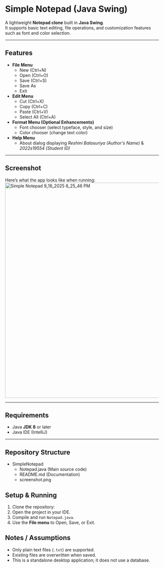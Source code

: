 #  Simple Notepad (Java Swing)

A lightweight **Notepad clone** built in **Java Swing**.  
It supports basic text editing, file operations, and customization features such as font and color selection.

---

##  Features
- **File Menu**
    - New (Ctrl+N)
    - Open (Ctrl+O)
    - Save (Ctrl+S)
    - Save As
    - Exit
- **Edit Menu**
    - Cut (Ctrl+X)
    - Copy (Ctrl+C)
    - Paste (Ctrl+V)
    - Select All (Ctrl+A)
- **Format Menu (Optional Enhancements)**
    - Font chooser (select typeface, style, and size)
    - Color chooser (change text color)
- **Help Menu**
    - About dialog displaying *Reshini Balasuriya (Author's Name)* & *2022s19554 (Student ID)*

---

##  Screenshot

Here’s what the app looks like when running:
<img width="982" height="703" alt="Simple Notepad 9_16_2025 6_25_46 PM" src="https://github.com/user-attachments/assets/d9cfb2f3-c3e5-4f1e-9f6d-36569a49a422" />


---

## Requirements
- Java **JDK 8** or later 
- Java IDE (IntelliJ)

---

## Repository Structure
- SimpleNotepad
  - Notepad.java (Main source code)
  - README.md (Documentation)
  - screenshot.png    

## Setup & Running
1. Clone the repository:
2. Open the project in your IDE.
3. Compile and run `Notepad.java`.
4. Use the **File menu** to Open, Save, or Exit.

## Notes / Assumptions
- Only plain text files (`.txt`) are supported.
- Existing files are overwritten when saved.
- This is a standalone desktop application; it does not use a database.
